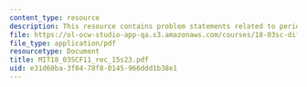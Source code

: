```yaml
---
content_type: resource
description: This resource contains problem statements related to periodic input.
file: https://ol-ocw-studio-app-qa.s3.amazonaws.com/courses/18-03sc-differential-equations-fall-2011/e31d60ba3f8478f80145966ddd1b38e1_MIT18_03SCF11_rec_15s23.pdf
file_type: application/pdf
resourcetype: Document
title: MIT18_03SCF11_rec_15s23.pdf
uid: e31d60ba-3f84-78f8-0145-966ddd1b38e1
---
```

